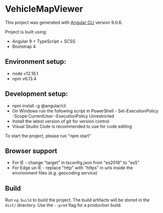 # VehicleMapViewer

This project was generated with [Angular CLI](https://github.com/angular/angular-cli) version 9.0.6.

Project is built using:
* Angular 9 + TypeScript + SCSS
* Bootstrap 4

## Environment setup:
* node v12.16.1
* npm v6.13.4

## Development setup:
* npm install -g @angular/cli
* On Windows run the following script in PowerShell - Set-ExecutionPolicy -Scope CurrentUser        -ExecutionPolicy Unrestricted
* Install the latest version of git for version control
* Visual Studio Code is recommended to use for code editing

To start the project, please run "npm start"

## Browser support
* For IE - change "target" in tsconfig.json from "es2018" to "es5"
* For Edge un IE - replace "http" with "https" in urls inside the environment files (e.g. geocoding service)


## Build

Run `ng build` to build the project. The build artifacts will be stored in the `dist/` directory. Use the `--prod` flag for a production build.
